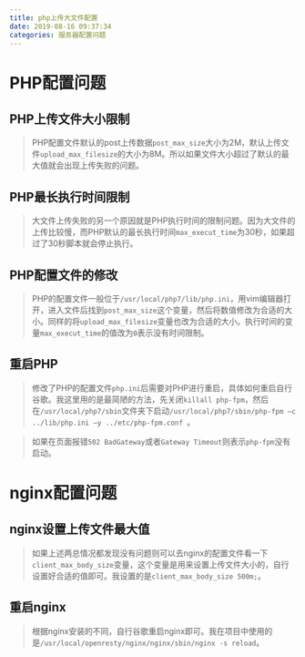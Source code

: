 ```yaml
---
title: php上传大文件配置
date: 2019-08-16 09:37:34
categories: 服务器配置问题
---
```


# PHP配置问题

## PHP上传文件大小限制
>PHP配置文件默认的post上传数据`post_max_size`大小为2M，默认上传文件`upload_max_filesize`的大小为8M。所以如果文件大小超过了默认的最大值就会出现上传失败的问题。

## PHP最长执行时间限制
>大文件上传失败的另一个原因就是PHP执行时间的限制问题。因为大文件的上传比较慢，而PHP默认的最长执行时间`max_execut_time`为30秒，如果超过了30秒脚本就会停止执行。

## PHP配置文件的修改
>PHP的配置文件一般位于`/usr/local/php7/lib/php.ini`，用vim编辑器打开，进入文件后找到`post_max_size`这个变量，然后将数值修改为合适的大小。同样的将`upload_max_filesize`变量也改为合适的大小。执行时间的变量`max_execut_time`的值改为`0`表示没有时间限制。

## 重启PHP
>修改了PHP的配置文件`php.ini`后需要对PHP进行重启，具体如何重启自行谷歌。我这里用的是最简陋的方法，先关闭`killall php-fpm`，然后在`/usr/local/php7/sbin`文件夹下启动`/usr/local/php7/sbin/php-fpm –c ../lib/php.ini –y ../etc/php-fpm.conf `。

>如果在页面报错`502 BadGateway`或者`Gateway Timeout`则表示`php-fpm`没有启动。

# nginx配置问题

## nginx设置上传文件最大值
>如果上述两总情况都发现没有问题则可以去nginx的配置文件看一下`client_max_body_size`变量，这个变量是用来设置上传文件大小的，自行设置好合适的值即可。我设置的是`client_max_body_size 500m;`。

## 重启nginx
>根据nginx安装的不同，自行谷歌重启nginx即可。我在项目中使用的是`/usr/local/openresty/nginx/nginx/sbin/nginx -s reload`。